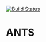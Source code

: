 [![Build Status](https://travis-ci.org/cmsirbu/ants.svg?branch=master)](https://travis-ci.org/cmsirbu/ants)

# ANTS

